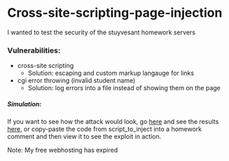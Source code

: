 # Cross-site-scripting-page-injection
I wanted to test the security of the stuyvesant homework servers

### Vulnerabilities: 
* cross-site scripting
  * Solution: escaping and custom markup langauge for links
* cgi error throwing (invalid student name)
  * Solution: log errors into a file instead of showing them on the page

##### Simulation:
If you want to see how the attack would look, go [here](http://grabber-com.stackstaging.com/Grabber/test.html) and see the results [here](http://grabber-com.stackstaging.com/Grabber/passwords.txt), or copy-paste the code from script\_to\_inject into a homework comment and then view it to see the exploit in action.

Note: My free webhosting has expired
